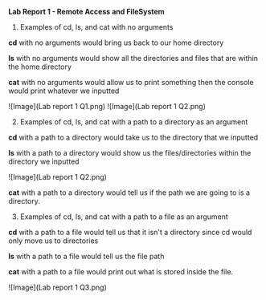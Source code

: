 **Lab Report 1 - Remote Access and FileSystem**

1. Examples of cd, ls, and cat with no arguments
   
**cd** with no arguments would bring us back to our home directory

**ls** with no arguments would show all the directories and files that are within the home directory

**cat** with no arguments would allow us to print something then the console would print whatever we inputted

![Image](Lab report 1 Q1.png)
![Image](Lab report 1 Q2.png)

2. Examples of cd, ls, and cat with a path to a directory as an argument

**cd** with a path to a directory would take us to the directory that we inputted

**ls** with a path to a directory would show us the files/directories within the directory we inputted

![Image](Lab report 1 Q2.png)

**cat** with a path to a directory would tell us if the path we are going to is a directory.

3. Examples of cd, ls, and cat with a path to a file as an argument

**cd** with a path to a file would tell us that it isn't a directory since cd would only move us to directories

**ls** with a path to a file would tell us the file path

**cat** with a path to a file would print out what is stored inside the file.

![Image](Lab report 1 Q3.png)


